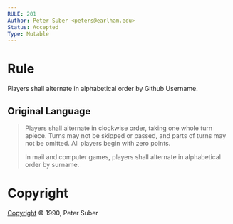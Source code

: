 ```yaml
---
RULE: 201
Author: Peter Suber <peters@earlham.edu>
Status: Accepted
Type: Mutable
---
```


# Rule

Players shall alternate in alphabetical order by Github Username.

## Original Language

>Players shall alternate in clockwise order, taking one whole turn apiece. Turns may not be skipped or passed, and parts of turns may not be omitted. All players begin with zero points.
>
>In mail and computer games, players shall alternate in alphabetical order by surname.

# Copyright

[Copyright](http://legacy.earlham.edu/~peters/copyrite.htm) © 1990, Peter Suber
